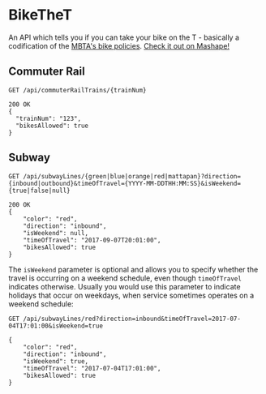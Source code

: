 # BikeTheT

An API which tells you if you can take your bike on the T - basically a codification of the [MBTA's bike policies](http://old.mbta.com/riding_the_t/bikes/). [Check it out on Mashape!](https://market.mashape.com/shaisachs/bikethet)

## Commuter Rail

```
GET /api/commuterRailTrains/{trainNum}

200 OK
{
  "trainNum": "123",
  "bikesAllowed": true
}
```

## Subway

```
GET /api/subwayLines/{green|blue|orange|red|mattapan}?direction={inbound|outbound}&timeOfTravel={YYYY-MM-DDTHH:MM:SS}&isWeekend={true|false|null}

200 OK
{
    "color": "red",
    "direction": "inbound",
    "isWeekend": null,
    "timeOfTravel": "2017-09-07T20:01:00",
    "bikesAllowed": true
}
```

The `isWeekend` parameter is optional and allows you to specify whether the travel is occurring on a weekend schedule, even though `timeOfTravel` indicates otherwise. Usually you would use this parameter to indicate holidays that occur on weekdays, when service sometimes operates on a weekend schedule:

```
GET /api/subwayLines/red?direction=inbound&timeOfTravel=2017-07-04T17:01:00&isWeekend=true

{
    "color": "red",
    "direction": "inbound",
    "isWeekend": true,
    "timeOfTravel": "2017-07-04T17:01:00",
    "bikesAllowed": true	
}
```
